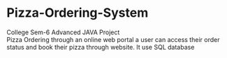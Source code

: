 # Pizza-Ordering-System
College Sem-6 Advanced JAVA Project<br>
Pizza Ordering through an online web portal a user can access their order status and
book their pizza through website.
It use SQL database

